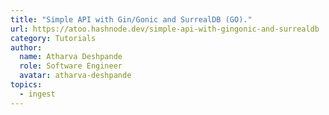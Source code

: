 ```yaml
---
title: "Simple API with Gin/Gonic and SurrealDB (GO)."
url: https://atoo.hashnode.dev/simple-api-with-gingonic-and-surrealdb
category: Tutorials
author:
  name: Atharva Deshpande
  role: Software Engineer
  avatar: atharva-deshpande
topics:
  - ingest
---
```



